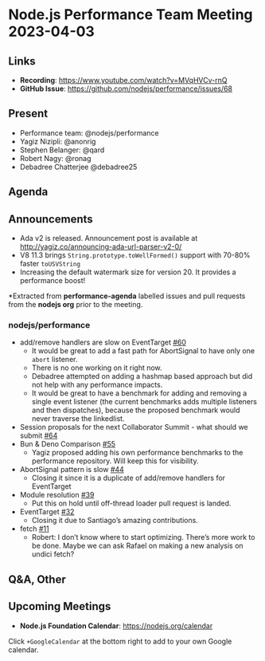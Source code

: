 # Node.js  Performance Team Meeting 2023-04-03

## Links

* **Recording**:  https://www.youtube.com/watch?v=MVqHVCv-rnQ
* **GitHub Issue**: https://github.com/nodejs/performance/issues/68

## Present

* Performance team: @nodejs/performance
* Yagiz Nizipli: @anonrig
* Stephen Belanger: @qard
* Robert Nagy: @ronag
* Debadree Chatterjee @debadree25


## Agenda

## Announcements

* Ada v2 is released. Announcement post is available at http://yagiz.co/announcing-ada-url-parser-v2-0/
* V8 11.3 brings `String.prototype.toWellFormed()` support with 70-80% faster `toUSVString`
* Increasing the default watermark size for version 20. It provides a performance boost! 

*Extracted from **performance-agenda** labelled issues and pull requests from the **nodejs org** prior to the meeting.

### nodejs/performance

* add/remove handlers are slow on EventTarget [#60](https://github.com/nodejs/performance/issues/60)
  * It would be great to add a fast path for AbortSignal to have only one `abort` listener.
  * There is no one working on it right now.
  * Debadree attempted on adding a hashmap based approach but did not help with any performance impacts.
  * It would be great to have a benchmark for adding and removing a single event listener (the current benchmarks adds multiple listeners and then dispatches), because the proposed benchmark would never traverse the linkedlist.
* Session proposals for the next Collaborator Summit - what should we submit [#64](https://github.com/nodejs/performance/issues/64)
* Bun & Deno Comparison [#55](https://github.com/nodejs/performance/issues/55)
  * Yagiz proposed adding his own performance benchmarks to the performance repository. Will keep this for visibility.
* AbortSignal pattern is slow [#44](https://github.com/nodejs/performance/issues/44)
  * Closing it since it is a duplicate of add/remove handlers for EventTarget
* Module resolution [#39](https://github.com/nodejs/performance/issues/39)
  * Put this on hold until off-thread loader pull request is landed.
* EventTarget [#32](https://github.com/nodejs/performance/issues/32)
  * Closing it due to Santiago’s amazing contributions.
* fetch [#11](https://github.com/nodejs/performance/issues/11)
  * Robert: I don’t know where to start optimizing. There’s more work to be done. Maybe we can ask Rafael on making a new analysis on undici fetch?


## Q&A, Other

## Upcoming Meetings

* **Node.js Foundation Calendar**: https://nodejs.org/calendar

Click `+GoogleCalendar` at the bottom right to add to your own Google calendar.

